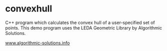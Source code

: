 convexhull
==========

C++ program which calculates the convex hull of a user-specified set of points.
This demo program uses the LEDA Geometric Library by Algorithmic Solutions.

www.algorithmic-solutions.info

